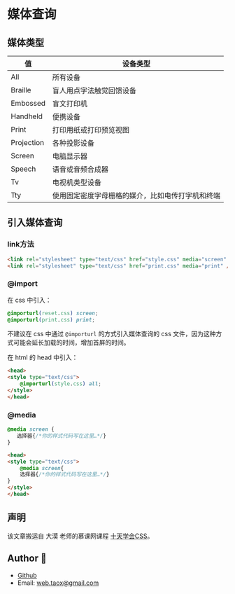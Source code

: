 # 媒体查询

## 媒体类型

| 值 | 设备类型 |
|----|----------|
| All | 所有设备 |
| Braille | 盲人用点字法触觉回馈设备 |
| Embossed | 盲文打印机 |
| Handheld | 便携设备 |
| Print | 打印用纸或打印预览视图 |
| Projection | 各种投影设备 |
| Screen | 电脑显示器 |
| Speech | 语音或音频合成器 |
| Tv | 电视机类型设备 |
| Tty | 使用固定密度字母栅格的媒介，比如电传打字机和终端 |

## 引入媒体查询

### link方法

```html
<link rel="stylesheet" type="text/css" href="style.css" media="screen" />
<link rel="stylesheet" type="text/css" href="print.css" media="print" />
```

### @import

在 css 中引入：

```css
@importurl(reset.css) screen;
@importurl(print.css) print;
```

不建议在 css 中通过 `@importurl` 的方式引入媒体查询的 css 文件，因为这种方式可能会延长加载的时间，增加首屏的时间。

在 html 的 head 中引入：

```html
<head>
<style type="text/css">
    @importurl(style.css) all;
</style>
</head>
```

### @media

```css
@media screen {
   选择器{/*你的样式代码写在这里…*/}
}
```

```html
<head>
<style type="text/css">
    @media screen{
    选择器{/*你的样式代码写在这里…*/}
}
</style>
</head>
```

## 声明

该文章搬运自 大漠 老师的慕课网课程 [十天学会CSS](https://www.imooc.com/code/1389)。

## Author 🐄

* [Github](https://github.com/Tao-Quixote)
* Email: <web.taox@gmail.com>
